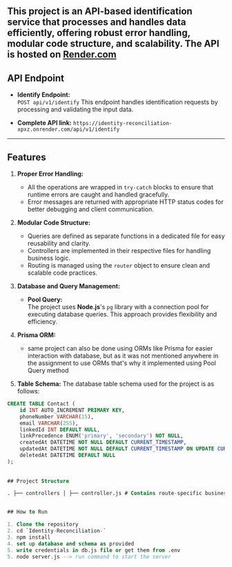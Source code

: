 This project is an **API-based identification service** that processes and handles data efficiently, offering robust error handling, modular code structure, and scalability. The API is hosted on [Render.com](https://render.com)
---

## API Endpoint

- **Identify Endpoint:**  
  `POST api/v1/identify`
  This endpoint handles identification requests by processing and validating the input data.


- **Complete API link:** 
  `https://identity-reconciliation-xpxz.onrender.com/api/v1/identify`

---

## Features

1. **Proper Error Handling:**  
   - All the operations are wrapped in `try-catch` blocks to ensure that runtime errors are caught and handled gracefully.  
   - Error messages are returned with appropriate HTTP status codes for better debugging and client communication.

2. **Modular Code Structure:**  
   - Queries are defined as separate functions in a dedicated file for easy reusability and clarity.  
   - Controllers are implemented in their respective files for handling business logic.  
   - Routing is managed using the `router` object to ensure clean and scalable code practices.

3. **Database and Query Management:**  
   - **Pool Query:**  
     The project uses **Node.js**'s `pg` library with a connection pool for executing database queries. This approach provides flexibility and efficiency.

4. **Prisma ORM:**
    - same project can also be done using ORMs like Prisma for easier interaction with database, but as it was not mentioned
    anywhere in the assignment to use ORMs that's why it implemented using Pool Query method

5. **Table Schema:**
   The database table schema used for the project is as follows:  

```sql
CREATE TABLE Contact (
    id INT AUTO_INCREMENT PRIMARY KEY,
    phoneNumber VARCHAR(15),
    email VARCHAR(255),
    linkedId INT DEFAULT NULL,
    linkPrecedence ENUM('primary', 'secondary') NOT NULL,
    createdAt DATETIME NOT NULL DEFAULT CURRENT_TIMESTAMP,
    updatedAt DATETIME NOT NULL DEFAULT CURRENT_TIMESTAMP ON UPDATE CURRENT_TIMESTAMP,
    deletedAt DATETIME DEFAULT NULL
);
   
     
## Project Structure

. ├── controllers │ ├── controller.js # Contains route-specific business logic ├── query │ ├── query.js # Contains modular query functions ├── routes │ ├── route.js # Defines the API routes using the router object ├── server.js # Entry point of the application ├── package.json # Project dependencies and scripts


## How to Run

1. Clone the repository
2. cd `Identity-Reconciliation-`
3. npm install
4. set up database and schema as provided
5. write credentials in db.js file or get them from .env
5. node server.js --> run command to start the server
